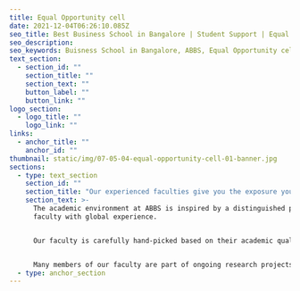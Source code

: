 ```yaml
---
title: Equal Opportunity cell
date: 2021-12-04T06:26:10.085Z
seo_title: Best Business School in Bangalore | Student Support | Equal Opportunity cell
seo_description: 
seo_keywords: Buisness School in Bangalore, ABBS, Equal Opportunity cell
text_section:
  - section_id: ""
    section_title: ""
    section_text: ""
    button_label: ""
    button_link: ""
logo_section:
  - logo_title: ""
    logo_link: ""
links:
  - anchor_title: ""
    anchor_id: ""
thumbnail: static/img/07-05-04-equal-opportunity-cell-01-banner.jpg
sections:
  - type: text_section
    section_id: ""
    section_title: "Our experienced faculties give you the exposure you need!  "
    section_text: >-
      The academic environment at ABBS is inspired by a distinguished panel of
      faculty with global experience. 


      Our faculty is carefully hand-picked based on their academic qualifications and research quality. At ABBS, we draw on industry experts and international faculty to help us provide quality education.  


      Many members of our faculty are part of ongoing research projects, and many have earned international awards and felicitations for their exemplary contributions in the realm of research.
  - type: anchor_section
---
```

